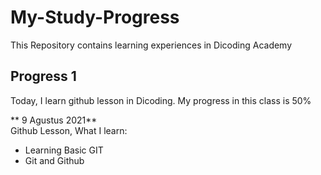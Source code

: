 # My-Study-Progress
This Repository contains learning experiences in Dicoding Academy

## Progress 1 
Today, I learn github lesson in Dicoding. My progress in this class is 50% 

** 9 Agustus 2021**  
Github Lesson, What I learn:
 * Learning Basic GIT 
 * Git and Github
